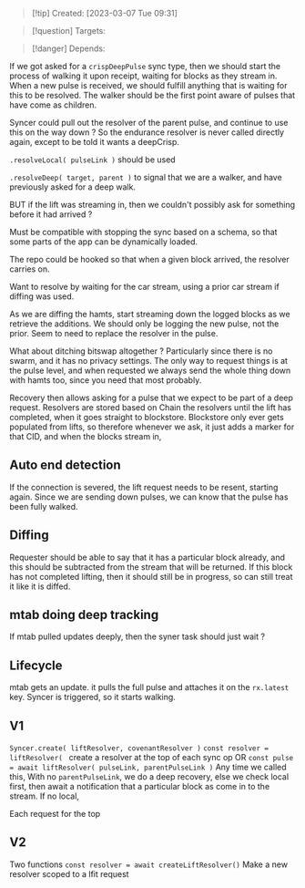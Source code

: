 
>[!tip] Created: [2023-03-07 Tue 09:31]

>[!question] Targets: 

>[!danger] Depends: 

If we got asked for a `crispDeepPulse` sync type, then we should start the process of walking it upon receipt, waiting for blocks as they stream in.  When a new pulse is received, we should fulfill anything that is waiting for this to be resolved.  The walker should be the first point aware of pulses that have come as children.

Syncer could pull out the resolver of the parent pulse, and continue to use this on the way down ?
So the endurance resolver is never called directly again, except to be told it wants a deepCrisp.

`.resolveLocal( pulseLink )` should be used 

`.resolveDeep( target, parent )` to signal that we are a walker, and have previously asked for a deep walk.

BUT if the lift was streaming in, then we couldn't possibly ask for something before it had arrived ?

Must be compatible with stopping the sync based on a schema, so that some parts of the app can be dynamically loaded.

The repo could be hooked so that when a given block arrived, the resolver carries on.

Want to resolve by waiting for the car stream, using a prior car stream if diffing was used.

As we are diffing the hamts, start streaming down the logged blocks as we retrieve the additions.
We should only be logging the new pulse, not the prior.
Seem to need to replace the resolver in the pulse.

What about ditching bitswap altogether ? Particularly since there is no swarm, and it has no privacy settings.  The only way to request things is at the pulse level, and when requested we always send the whole thing down with hamts too, since you need that most probably.

Recovery then allows asking for a pulse that we expect to be part of a deep request.
Resolvers are stored based on
Chain the resolvers until the lift has completed, when it goes straight to blockstore.
Blockstore only ever gets populated from lifts, so therefore whenever we ask, it just adds a marker for that CID, and when the blocks stream in,

## Auto end detection
If the connection is severed, the lift request needs to be resent, starting again.
Since we are sending down pulses, we can know that the pulse has been fully walked.

## Diffing
Requester should be able to say that it has a particular block already, and this should be subtracted from the stream that will be returned.  If this block has not completed lifting, then it should still be in progress, so can still treat it like it is diffed.

## mtab doing deep tracking
If mtab pulled updates deeply, then the syner task should just wait ?

## Lifecycle
mtab gets an update.
it pulls the full pulse and attaches it on the `rx.latest` key.
Syncer is triggered, so it starts walking.

## V1
`Syncer.create( liftResolver, covenantResolver )`
`const resolver = liftResolver( ` create a resolver at the top of each sync op OR
`const pulse = await liftResolver( pulseLink, parentPulseLink )` 
Any time we called this, 
With no `parentPulseLink`, we do a deep recovery, else we check local first, then await a notification that a particular block as come in to the stream.
If no local, 

Each request for the top

## V2
Two functions
`const resolver = await createLiftResolver()` Make a new resolver scoped to a lfit request

